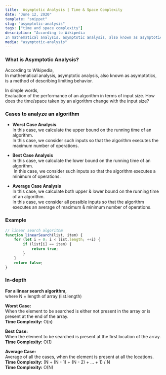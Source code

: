 ```yaml
---
title:  Asymptotic Analysis | Time & Space Complexity
date: "June 12, 2020"
template: "snippet"
slug: "asymptotic-analysis"
tags: ["time and space complexity"]
description: "According to Wikipedia
In mathematical analysis, asymptotic analysis, also known as asymptotics, is a method of describing limiting behavior."
media: "asymptotic-analysis"
---
```

### What is Asymptotic Analysis?
According to Wikipedia,  
In mathematical analysis, asymptotic analysis, also known as asymptotics, is a method of describing limiting behavior.

In simple words,  
Evaluation of the performance of an algorithm in terms of input size.
How does the time/space taken by an algorithm change with the input size?

### Cases to analyze an algorithm

- **Worst Case Analysis**  
In this case, we calculate the upper bound on the running time of an algorithm.  
In this case, we consider such inputs so that the algorithm executes the maximum number of operations.

- **Best Case Analysis**  
In this case, we calculate the lower bound on the running time of an algorithm.  
 In this case, we consider such inputs so that the algorithm executes a minimum of operations.

- **Average Case Analysis**  
In this case, we calculate both upper & lower bound on the running time of an algorithm.  
In this case, we consider all possible inputs so that the algorithm executes an average of maximum & minimum number of operations.

### Example

```javascript
// linear search algorithm
function linearSearch(list, item) {
    for (let i = 0; i < list.length; ++i) {
        if (list[i] == item) {
            return true;
        }
    }
    return false;
}
```

### In-depth
**For a linear search algorithm,**  
where N = length of array (list.length)

**Worst Case:**  
When the element to be searched is either not present in the array or is present at the end of the array.  
**Time Complexity:** O(n)

**Best Case:**  
When the element to be searched is present at the first location of the array.  
**Time Complexity:** O(1)

**Average Case:**  
Average of all the cases, when the element is present at all the locations.  
**Time Complexity:** (N + (N - 1) + (N - 2) + ... + 1) / N  
**Time Complexity:** O(N)
